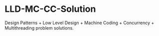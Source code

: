 # LLD-MC-CC-Solution
Design Patterns + Low Level Design + Machine Coding + Concurrency + Multithreading problem solutions.
